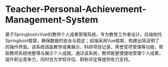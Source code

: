# Teacher-Personal-Achievement-Management-System
基于Springboot+Vue的教师个人成果管理系统，专为教育工作者设计。后端依托Springboot框架，确保数据的安全与稳定；前端采用Vue框架，构建出简洁明了的操作界面。该系统涵盖教学成果展示、科研项目记录、荣誉奖项管理等功能，帮助教师系统地整理与展示个人成就。通过该系统，教师能更便捷地管理个人成果，提升职业竞争力，同时也为学校评估、职称评定等提供有力支持。
